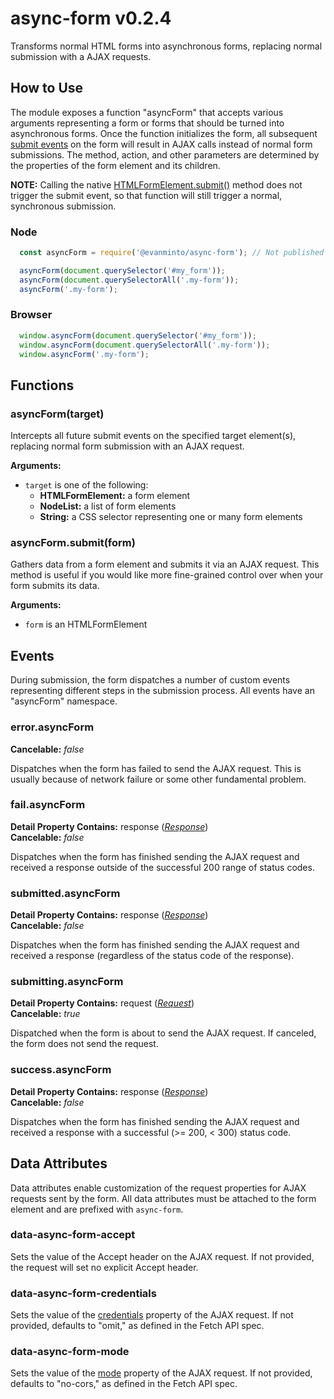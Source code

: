 # async-form v0.2.4

Transforms normal HTML forms into asynchronous forms, replacing normal submission with a AJAX requests.

## How to Use
The module exposes a function "asyncForm" that accepts various arguments representing a form or forms that should be turned into asynchronous forms. Once the function initializes the form, all subsequent [submit events](https://developer.mozilla.org/en-US/docs/Web/Events/submit) on the form will result in AJAX calls instead of normal form submissions. The method, action, and other parameters are determined by the properties of the form element and its children.

**NOTE:** Calling the native [HTMLFormElement.submit()](https://developer.mozilla.org/en-US/docs/Web/API/HTMLFormElement/submit) method does not trigger the submit event, so that function will still trigger a normal, synchronous submission.

### Node
```js
  const asyncForm = require('@evanminto/async-form'); // Not published to NPM yet!

  asyncForm(document.querySelector('#my_form'));
  asyncForm(document.querySelectorAll('.my-form'));
  asyncForm('.my-form');
```

### Browser
```js
  window.asyncForm(document.querySelector('#my_form'));
  window.asyncForm(document.querySelectorAll('.my-form'));
  window.asyncForm('.my-form');
```

## Functions
### asyncForm(target)
Intercepts all future submit events on the specified target element(s), replacing
normal form submission with an AJAX request.

**Arguments:**
  * `target` is one of the following:
    * **HTMLFormElement:** a form element
    * **NodeList:** a list of form elements
    * **String:** a CSS selector representing one or many form elements

### asyncForm.submit(form)
Gathers data from a form element and submits it via an AJAX request.
This method is useful if you would like more fine-grained control over when your form submits its data.

**Arguments:**
  * `form` is an HTMLFormElement

## Events
During submission, the form dispatches a number of custom events representing different steps in the submission process. All events have an "asyncForm" namespace.

### error.asyncForm
**Cancelable:** *false*

Dispatches when the form has failed to send the AJAX request. This is usually because of network failure or some other fundamental problem.

### fail.asyncForm
**Detail Property Contains:** response (*[Response](https://developer.mozilla.org/en-US/docs/Web/API/Response)*)<br>
**Cancelable:** *false*

Dispatches when the form has finished sending the AJAX request and received a response outside of the successful 200 range of status codes.

### submitted.asyncForm
**Detail Property Contains:** response (*[Response](https://developer.mozilla.org/en-US/docs/Web/API/Response)*)<br>
**Cancelable:** *false*

Dispatches when the form has finished sending the AJAX request and received a response (regardless of the status code of the response).

### submitting.asyncForm
**Detail Property Contains:** request (*[Request](https://developer.mozilla.org/en-US/docs/Web/API/Request)*)<br>
**Cancelable:** *true*

Dispatched when the form is about to send the AJAX request. If canceled, the form does not send the request.

### success.asyncForm
**Detail Property Contains:** response (*[Response](https://developer.mozilla.org/en-US/docs/Web/API/Response)*)<br>
**Cancelable:** *false*

Dispatches when the form has finished sending the AJAX request and received a response with a successful (&gt;= 200, &lt; 300) status code.

## Data Attributes
Data attributes enable customization of the request properties for AJAX requests sent by the form.
All data attributes must be attached to the form element and are prefixed with `async-form`.

### data-async-form-accept
Sets the value of the Accept header on the AJAX request.
If not provided, the request will set no explicit Accept header.

### data-async-form-credentials
Sets the value of the [credentials](https://developer.mozilla.org/en-US/docs/Web/API/Request/credentials) property of the AJAX request.
If not provided, defaults to "omit," as defined in the Fetch API spec.

### data-async-form-mode
Sets the value of the [mode](https://developer.mozilla.org/en-US/docs/Web/API/Request/mode) property of the AJAX request.
If not provided, defaults to "no-cors," as defined in the Fetch API spec.
